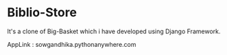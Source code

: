 # Biblio-Store
It's a clone of Big-Basket which i have developed using Django Framework.

AppLink : sowgandhika.pythonanywhere.com

